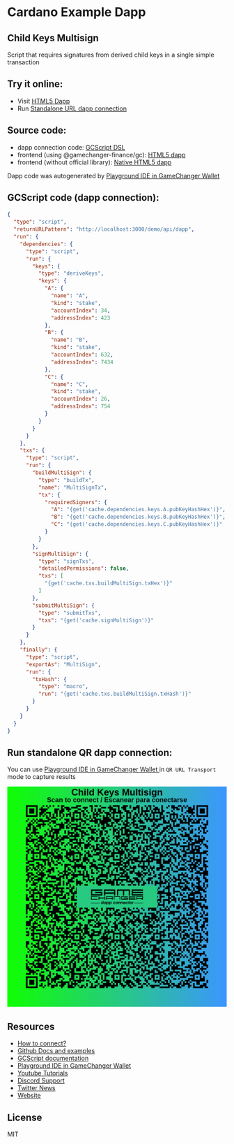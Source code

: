 
# Cardano Example Dapp

## **Child Keys Multisign**

Script that requires signatures from derived child keys in a single simple transaction


## Try it online: 

-  Visit [HTML5 Dapp](https://gamechangerfinance.github.io/gamechanger.wallet/examples/Child%20Keys%20Multisign.html)
-  Run [Standalone URL dapp connection](https://beta-wallet.gamechanger.finance/api/2/run/1-H4sIAAAAAAAAA41Sy26DMBD8F1_SSgiiQFMpN8IlVVsp6uNU9eDgTbACxrXXFVHEv9cmNIUGlXJAYnZmdneWI8GDBLIgOlVcIvGIAjRKvD49rCkiKGFrGaJcBEFepjTPSo2LcDqdBgyKMqCSB4xK6YTGco-EgQTBQKQctPu-8D_R9nDolhko_gn3DvTOtdi9BC0cIXY4F8xZId2D_aRpWhqBd7ZbRRZhZBHGFGjdItEsrD2y7Jgsx0zm4ey3y20URtYm6dgkYzaz-YXLTVS7xyNY_RXLxvCcPZoc-TPfiQ6xKbxUltkOcSY1IFaOq-DDcAXMwaC-MyTHHeDVJKVpBn73PL4L2o99aTY2-RXV2QqqyXVNmtRGZMshWTIqSy5lTSzajjy0t242dH8FA6Q8B7YGVXCteSnsgluaa2hDfeu1tpDfT9NCbcd319BsCo6DLZvKqWlj3PPtDXoef8sFzfPD0GWhkqXCWHdv9nNwO5NNoqMraKrK7_o_NrLqdoq6_gIBh6PjzgMAAA)

## Source code:

- dapp connection code: [GCScript DSL](Child%20Keys%20Multisign.gcscript)
- frontend (using @gamechanger-finance/gc): [HTML5 dapp](Child%20Keys%20Multisign.html)
- frontend (without official library): [Native HTML5 dapp](Child%20Keys%20Multisign_nolib.html)

Dapp code was autogenerated by [Playground IDE in GameChanger Wallet ](https://beta-wallet.gamechanger.finance/playground)

## GCScript code (dapp connection):
```json
{
  "type": "script",
  "returnURLPattern": "http://localhost:3000/demo/api/dapp",
  "run": {
    "dependencies": {
      "type": "script",
      "run": {
        "keys": {
          "type": "deriveKeys",
          "keys": {
            "A": {
              "name": "A",
              "kind": "stake",
              "accountIndex": 34,
              "addressIndex": 423
            },
            "B": {
              "name": "B",
              "kind": "stake",
              "accountIndex": 632,
              "addressIndex": 7434
            },
            "C": {
              "name": "C",
              "kind": "stake",
              "accountIndex": 26,
              "addressIndex": 754
            }
          }
        }
      }
    },
    "txs": {
      "type": "script",
      "run": {
        "buildMultiSign": {
          "type": "buildTx",
          "name": "MultiSignTx",
          "tx": {
            "requiredSigners": {
              "A": "{get('cache.dependencies.keys.A.pubKeyHashHex')}",
              "B": "{get('cache.dependencies.keys.B.pubKeyHashHex')}",
              "C": "{get('cache.dependencies.keys.C.pubKeyHashHex')}"
            }
          }
        },
        "signMultiSign": {
          "type": "signTxs",
          "detailedPermissions": false,
          "txs": [
            "{get('cache.txs.buildMultiSign.txHex')}"
          ]
        },
        "submitMultiSign": {
          "type": "submitTxs",
          "txs": "{get('cache.signMultiSign')}"
        }
      }
    },
    "finally": {
      "type": "script",
      "exportAs": "MultiSign",
      "run": {
        "txHash": {
          "type": "macro",
          "run": "{get('cache.txs.buildMultiSign.txHash')}"
        }
      }
    }
  }
}
```

## Run standalone QR dapp connection: 

You can use [Playground IDE in GameChanger Wallet ](https://beta-wallet.gamechanger.finance/playground) in `QR URL Transport` mode to capture results

[![This GCScript/URL is too large! make it shorter uploading parts to GCFS. Unable to generate QR code](Child%20Keys%20Multisign.png)](https://gamechangerfinance.github.io/gamechanger.wallet/examples/Child%20Keys%20Multisign.png)

## Resources
- [How to connect?](https://www.npmjs.com/package/@gamechanger-finance/gc)
- [Github Docs and examples](https://github.com/GameChangerFinance/gamechanger.wallet/)
- [GCScript documentation](https://beta-wallet.gamechanger.finance/doc/api/v2/api.html)
- [Playground IDE in GameChanger Wallet ](https://beta-wallet.gamechanger.finance/playground)
- [Youtube Tutorials](https://www.youtube.com/@gamechanger.finance)
- [Discord Support](https://discord.gg/vpbfyRaDKG)
- [Twitter News](https://twitter.com/GameChangerOk)
- [Website](https://gamechanger.finance)

## License
MIT 
    
